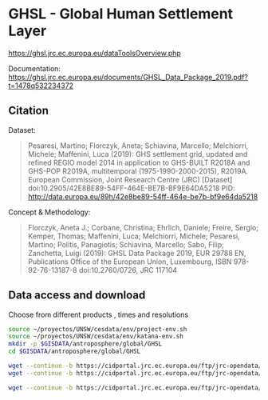 # GHSL - Global Human Settlement Layer

https://ghsl.jrc.ec.europa.eu/dataToolsOverview.php

Documentation: https://ghsl.jrc.ec.europa.eu/documents/GHSL_Data_Package_2019.pdf?t=1478q532234372

## Citation
Dataset:
> Pesaresi, Martino; Florczyk, Aneta; Schiavina, Marcello; Melchiorri, Michele; Maffenini, Luca (2019): GHS settlement grid, updated and refined REGIO model 2014 in application to GHS-BUILT R2018A and GHS-POP R2019A, multitemporal (1975-1990-2000-2015), R2019A. European Commission, Joint Research Centre (JRC) [Dataset] doi:10.2905/42E8BE89-54FF-464E-BE7B-BF9E64DA5218 PID: http://data.europa.eu/89h/42e8be89-54ff-464e-be7b-bf9e64da5218

Concept & Methodology:
> Florczyk, Aneta J.; Corbane, Christina; Ehrlich, Daniele; Freire, Sergio; Kemper, Thomas; Maffenini, Luca; Melchiorri, Michele; Pesaresi, Martino; Politis, Panagiotis; Schiavina, Marcello; Sabo, Filip; Zanchetta, Luigi (2019): GHSL Data Package 2019, EUR 29788 EN, Publications Office of the European Union, Luxembourg, ISBN 978-92-76-13187-8 doi:10.2760/0726, JRC 117104

## Data access and download

Choose from different products , times and resolutions

```sh
source ~/proyectos/UNSW/cesdata/env/project-env.sh
source ~/proyectos/UNSW/cesdata/env/katana-env.sh
mkdir -p $GISDATA/antroposphere/global/GHSL
cd $GISDATA/antroposphere/global/GHSL

wget --continue -b https://cidportal.jrc.ec.europa.eu/ftp/jrc-opendata/GHSL/GHS_BUILT_LDSMT_GLOBE_R2018A/GHS_BUILT_LDS2000_GLOBE_R2018A_54009_1K/V2-0/GHS_BUILT_LDS2000_GLOBE_R2018A_54009_1K_V2_0.zip
wget --continue -b https://cidportal.jrc.ec.europa.eu/ftp/jrc-opendata/GHSL/GHS_BUILT_LDSMT_GLOBE_R2018A/GHS_BUILT_LDSMT_GLOBE_R2018A_3857_30/V2-0/GHS_BUILT_LDSMT_GLOBE_R2018A_3857_30_V2_0.zip

wget --continue -b https://cidportal.jrc.ec.europa.eu/ftp/jrc-opendata/GHSL/GHS_SMOD_POP_GLOBE_R2019A/GHS_SMOD_POP2000_GLOBE_R2019A_54009_1K/V2-0/GHS_SMOD_POP2000_GLOBE_R2019A_54009_1K_V2_0.zip
```
